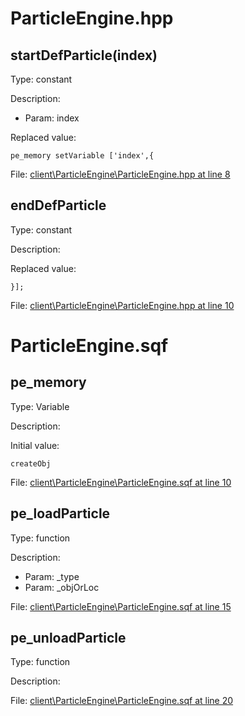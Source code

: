 # ParticleEngine.hpp

## startDefParticle(index)

Type: constant

Description: 
- Param: index

Replaced value:
```sqf
pe_memory setVariable ['index',{
```
File: [client\ParticleEngine\ParticleEngine.hpp at line 8](../../../Src/client/ParticleEngine/ParticleEngine.hpp#L8)
## endDefParticle

Type: constant

Description: 


Replaced value:
```sqf
}];
```
File: [client\ParticleEngine\ParticleEngine.hpp at line 10](../../../Src/client/ParticleEngine/ParticleEngine.hpp#L10)
# ParticleEngine.sqf

## pe_memory

Type: Variable

Description: 


Initial value:
```sqf
createObj
```
File: [client\ParticleEngine\ParticleEngine.sqf at line 10](../../../Src/client/ParticleEngine/ParticleEngine.sqf#L10)
## pe_loadParticle

Type: function

Description: 
- Param: _type
- Param: _objOrLoc

File: [client\ParticleEngine\ParticleEngine.sqf at line 15](../../../Src/client/ParticleEngine/ParticleEngine.sqf#L15)
## pe_unloadParticle

Type: function

Description: 


File: [client\ParticleEngine\ParticleEngine.sqf at line 20](../../../Src/client/ParticleEngine/ParticleEngine.sqf#L20)
